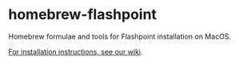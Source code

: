 # homebrew-flashpoint
Homebrew formulae and tools for Flashpoint installation on MacOS.

[For installation instructions, see our wiki](https://bluemaxima.org/flashpoint/datahub/Mac_Support).
